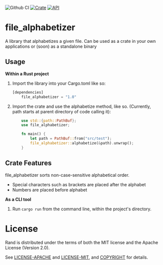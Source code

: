 ![Github CI](https://github.com/lasagnamassage/file_alphabetizer/actions/workflows/rust.yml/badge.svg)
[![Crate](https://img.shields.io/crates/v/file_alphabetizer.svg)](https://crates.io/crates/file_alphabetizer)
[![API](https://docs.rs/file_alphabetizer/badge.svg)](https://docs.rs/file_alphabetizer)

# file_alphabetizer
A library that alphabetizes a given file. Can be used as a crate in your own applications or (soon) as a standalone binary

## Usage

**Within a Rust project**
1. Import the library into your Cargo.toml like so:
    ```Rust
    [dependencies] 
        file_alphabetizer = "1.0"
    ```
2. Import the crate and use the alphabetize method, like so.
    (Currently, path starts at parent directory of code calling it):
    ```rust
        use std::{path::PathBuf};
        use file_alphabetizer;

        fn main() {
            let path = PathBuf::from("src/test");
            file_alphabetizer::alphabetize(&path).unwrap();
        }
    ```

## Crate Features

file_alphabetizer sorts non-case-sensitive alphabetical order.
- Special characters such as brackets are placed after the alphabet
- Numbers are placed before alphabet


**As a CLI tool**
1. Run `cargo run` from the command line, within the project's directory.

# License

Rand is distributed under the terms of both the MIT license and the
Apache License (Version 2.0).

See [LICENSE-APACHE](LICENSE-APACHE) and [LICENSE-MIT](LICENSE-MIT), and
[COPYRIGHT](COPYRIGHT) for details.